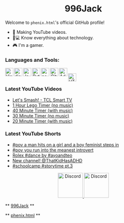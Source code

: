 <h1 align="center">996Jack</h1>

Welcome to `phenix.html`'s official GitHub profile!

- 💎 Making YouTube videos.
- 📱💻 Know everything about technology.
- 🎮 I'm a gamer.

### Languages and Tools:

<img align="left" alt="Visual Studio Code" width="26px" src="https://i.imgur.com/LwSdAlE.png" />
<img align="left" alt="discord.js" width="26px" src="https://i.imgur.com/SI1DZf3.png" />
<img align="left" alt="JavaScript" width="26px" src="https://i.imgur.com/3u1wzwE.png" />
<img align="left" alt="Python" width="26px" src="https://i.imgur.com/4pIzF9V.png" />
<img align="left" alt="node.js" width="26px" src="https://i.imgur.com/tYLFZBh.png" /> 
<img align="left" alt="GitHub" width="26px" src="https://i.imgur.com/J6LeoUb.png" />
<img align="left" alt="Adobe Photoshop" width="26px" src="https://i.imgur.com/OC1RcS5.jpg" /> <br />
<img align="left" alt="HTML" width="26px" src="https://ih1.redbubble.net/image.542873620.9580/st,small,845x845-pad,1000x1000,f8f8f8.u2.jpg" /> <br />
<!-- img align="left" alt="firebase" width="26px" src="" /> 
<!-- img align="left" alt="photoshop" width="26px" src="" /> <br /> -->

### Latest YouTube Videos
<!-- YOUTUBE:START -->
- [Let&#39;s Smash! - TCL Smart TV](https://www.youtube.com/watch?v=vVzEm454K6g)
- [1 Hour Lego Timer &lpar;no music&rpar;](https://www.youtube.com/watch?v=YTU9PzYRrAo)
- [40 Minute Timer &lpar;with music&rpar;](https://www.youtube.com/watch?v=gchJSznscwM)
- [30 Minute Timer &lpar;no music&rpar;](https://www.youtube.com/watch?v=r1DTRsbv9vI)
- [20 Minute Timer &lpar;with music&rpar;](https://www.youtube.com/watch?v=ocHCqhyxCgA)
<!-- YOUTUBE:END -->

### Latest YouTube Shorts
<!-- YTSHORTS:START -->
- [#pov a man hits on a girl and a boy feminist steps in](https://www.youtube.com/watch?v=ILh6KzMqBGA)
- [#pov you run into the meanest introvert](https://www.youtube.com/watch?v=1Zs_HIWSnv0)
- [Rolex #dance by #ayoandteo](https://www.youtube.com/watch?v=J7Ba15uk6os)
- [New channel! @ThatKidHasADHD](https://www.youtube.com/watch?v=5EmNm0mHX2w)
- [#schoolcamp #storytime pt.3](https://www.youtube.com/watch?v=vXLEFWjjG5o)
<!-- YTSHORTS:END -->

<p align="center">
<a href="https://discord.io/PhenixH">
    <img src="https://user-images.githubusercontent.com/59381835/92191514-d649ad80-ee18-11ea-9bc4-e95c7a122a99.png" alt="Discord" width="80"/>
  </a>
<a href="https://www.youtube.com/channel/UCHVAca-OHLlmf9GqFM3vBwQ">
    <img src="https://user-images.githubusercontent.com/59381835/92191346-676c5480-ee18-11ea-8240-e416eb1a5b5d.png" alt="Discord" width="80"/>
  </a>
</p>

** [996Jack](https://github.com/996Jack) **

** [phenix.html](https://www.youtube.com/channel/UCHVAca-OHLlmf9GqFM3vBwQ) **
